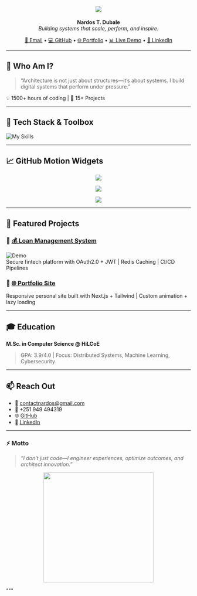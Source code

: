 <h1 align="center">
  <img src="https://readme-typing-svg.herokuapp.com/?lines=👨‍💻+Senior+Full+Stack+Developer;🤖+AI+Software+Creator;🧠+Systems+Architect;🚀+Tech+Innovator&center=true&size=30&duration=3500" />
</h1>

<p align="center">
  <b>Nardos T. Dubale</b><br/>
  <i>Building systems that scale, perform, and inspire.</i>
</p>

<p align="center">
  <a href="mailto:contactnardos@gmail.com">📧 Email</a> •
  <a href="https://github.com/Nardos-Tilahun">💻 GitHub</a> •
  <a href="https://my-portfolio-bwqp.onrender.com/">🌐 Portfolio</a> •
  <a href="https://personal-loan-management.onrender.com/">📊 Live Demo</a> •
  <a href="https://www.linkedin.com/in/nardosdubale/">🔗 LinkedIn</a>
</p>

---

## 🧠 Who Am I?

> “Architecture is not just about structures—it’s about systems. I build digital systems that perform under pressure.”

💡 1500+ hours of coding | 🎯 15+ Projects 

---

## 🔧 Tech Stack & Toolbox

![My Skills](https://skillicons.dev/icons?i=react,nextjs,nodejs,django,ts,redux,graphql,tailwind,aws,docker,kubernetes,postgres,mongodb,git,jest,linux&perline=8)

---

## 📈 GitHub Motion Widgets

<p align="center">
  <img src="https://github-readme-stats.vercel.app/api?username=Nardos-Tilahun&show_icons=true&theme=tokyonight&hide_border=true&count_private=true&include_all_commits=true" />
</p>

<p align="center">
  <img src="https://github-readme-streak-stats.herokuapp.com/?user=Nardos-Tilahun&theme=tokyonight&hide_border=true" />
</p>

<p align="center">
  <img src="https://github-readme-stats.vercel.app/api/top-langs/?username=Nardos-Tilahun&layout=compact&theme=tokyonight&hide_border=true" />
</p>

---

## 🚀 Featured Projects

### 🔹 [💰 Loan Management System](https://personal-loan-management.onrender.com/)
![Demo](https://github.com/Nardos-Tilahun/loan-system/assets/preview.gif)  
Secure fintech platform with OAuth2.0 + JWT | Redis Caching | CI/CD Pipelines

### 🔹 [🌐 Portfolio Site](https://my-portfolio-bwqp.onrender.com/)
Responsive personal site built with Next.js + Tailwind | Custom animation + lazy loading

---

## 🎓 Education

**M.Sc. in Computer Science @ HiLCoE**  
> GPA: 3.9/4.0 | Focus: Distributed Systems, Machine Learning, Cybersecurity

---

## 📫 Reach Out

- 📧 contactnardos@gmail.com  
- 📱 +251 949 494319  
- 🌐 [GitHub](https://github.com/Nardos-Tilahun)  
- 🔗 [LinkedIn](https://www.linkedin.com/in/nardosdubale/)  

---

### ⚡ Motto  
> *“I don’t just code—I engineer experiences, optimize outcomes, and architect innovation.”*

<p align="center">
  <img src="https://media.giphy.com/media/3ohzdIuqJoo8QdKlnW/giphy.gif" width="300" />
</p>
"""



